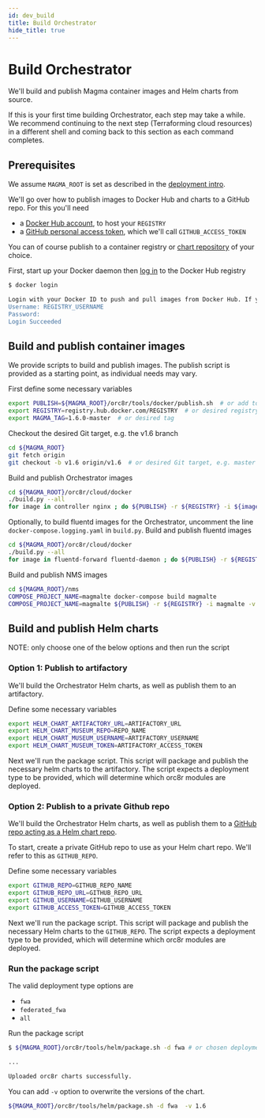 ```yaml
---
id: dev_build
title: Build Orchestrator
hide_title: true
---
```


# Build Orchestrator

We'll build and publish Magma container images and Helm charts from source.

If this is your first time building Orchestrator, each step may take a while.
We recommend continuing to the next step (Terraforming cloud resources) in a
different shell and coming back to this section as each command completes.

## Prerequisites

We assume `MAGMA_ROOT` is set as described in the
[deployment intro](./deploy_intro.md).

We'll go over how to publish images to Docker Hub and charts to a GitHub repo.
For this you'll need

- a [Docker Hub account](https://docs.docker.com/docker-hub/), to host your
`REGISTRY`
- a [GitHub personal access token](https://docs.github.com/github/authenticating-to-github/creating-a-personal-access-token),
which we'll call `GITHUB_ACCESS_TOKEN`

You can of course publish to a container registry or
[chart repository](https://helm.sh/docs/topics/chart_repository/) of your
choice.

First, start up your Docker daemon then
[log in](https://docs.docker.com/engine/reference/commandline/login/) to the
Docker Hub registry

```bash
$ docker login

Login with your Docker ID to push and pull images from Docker Hub. If you don't have a Docker ID, head over to https://hub.docker.com to create one.
Username: REGISTRY_USERNAME
Password:
Login Succeeded
```

## Build and publish container images

We provide scripts to build and publish images. The publish script is provided
as a starting point, as individual needs may vary.

First define some necessary variables

```bash
export PUBLISH=${MAGMA_ROOT}/orc8r/tools/docker/publish.sh  # or add to path
export REGISTRY=registry.hub.docker.com/REGISTRY  # or desired registry
export MAGMA_TAG=1.6.0-master  # or desired tag
```

Checkout the desired Git target, e.g. the v1.6 branch

```bash
cd ${MAGMA_ROOT}
git fetch origin
git checkout -b v1.6 origin/v1.6  # or desired Git target, e.g. master
```

Build and publish Orchestrator images

```bash
cd ${MAGMA_ROOT}/orc8r/cloud/docker
./build.py --all
for image in controller nginx ; do ${PUBLISH} -r ${REGISTRY} -i ${image} -v ${MAGMA_TAG} -u '' -p '' ; done
```

Optionally, to build fluentd images for the Orchestrator, uncomment the line `docker-compose.logging.yaml` in `build.py`.
Build and publish fluentd images

```bash
cd ${MAGMA_ROOT}/orc8r/cloud/docker
./build.py --all
for image in fluentd-forward fluentd-daemon ; do ${PUBLISH} -r ${REGISTRY} -i ${image} -v ${MAGMA_TAG} -u '' -p '' ; done
```

Build and publish NMS images

```bash
cd ${MAGMA_ROOT}/nms
COMPOSE_PROJECT_NAME=magmalte docker-compose build magmalte
COMPOSE_PROJECT_NAME=magmalte ${PUBLISH} -r ${REGISTRY} -i magmalte -v ${MAGMA_TAG}
```

## Build and publish Helm charts

NOTE: only choose one of the below options and then run the script

### Option 1: Publish to artifactory

We'll build the Orchestrator Helm charts, as well as publish them to an artifactory.

Define some necessary variables

```bash
export HELM_CHART_ARTIFACTORY_URL=ARTIFACTORY_URL
export HELM_CHART_MUSEUM_REPO=REPO_NAME
export HELM_CHART_MUSEUM_USERNAME=ARTIFACTORY_USERNAME
export HELM_CHART_MUSEUM_TOKEN=ARTIFACTORY_ACCESS_TOKEN
```

Next we'll run the package script. This script will package and publish the
necessary helm charts to the artifactory. The script expects a deployment
type to be provided, which will determine which orc8r modules are deployed.

### Option 2: Publish to a private Github repo

We'll build the Orchestrator Helm charts, as well as publish them to a
[GitHub repo acting as a Helm chart repo](https://blog.softwaremill.com/hosting-helm-private-repository-from-github-ff3fa940d0b7).

To start, create a private GitHub repo to use as your Helm chart repo. We'll
refer to this as `GITHUB_REPO`.

Define some necessary variables

```bash
export GITHUB_REPO=GITHUB_REPO_NAME
export GITHUB_REPO_URL=GITHUB_REPO_URL
export GITHUB_USERNAME=GITHUB_USERNAME
export GITHUB_ACCESS_TOKEN=GITHUB_ACCESS_TOKEN
```

Next we'll run the package script. This script will package and publish the
necessary Helm charts to the `GITHUB_REPO`. The script expects a deployment
type to be provided, which will determine which orc8r modules are deployed.

### Run the package script

The valid deployment type options are

- `fwa`
- `federated_fwa`
- `all`

Run the package script

```bash
$ ${MAGMA_ROOT}/orc8r/tools/helm/package.sh -d fwa # or chosen deployment type

...

Uploaded orc8r charts successfully.
```

You can add `-v` option to overwrite the versions of the chart.

```bash
${MAGMA_ROOT}/orc8r/tools/helm/package.sh -d fwa  -v 1.6
```
